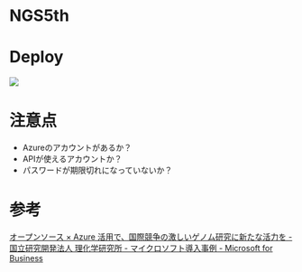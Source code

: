 # NGS5th

# Deploy

<a href="https://portal.azure.com/#create/Microsoft.Template/uri/https%3A%2F%2Fraw.githubusercontent.com%2Fmanabuishii%2Fazure-files%2Fmaster%2FNFS_SGE%2Fazuredeploy.json" target="_blank">
    <img src="http://azuredeploy.net/deploybutton.png"/>
</a>

# 注意点

* Azureのアカウントがあるか？
* APIが使えるアカウントか？
* パスワードが期限切れになっていないか？

# 参考

[オープンソース × Azure 活用で、国際競争の激しいゲノム研究に新たな活力を - 国立研究開発法人 理化学研究所 - マイクロソフト導入事例 - Microsoft for Business](https://github.com/manabuishii/NGS5th)
